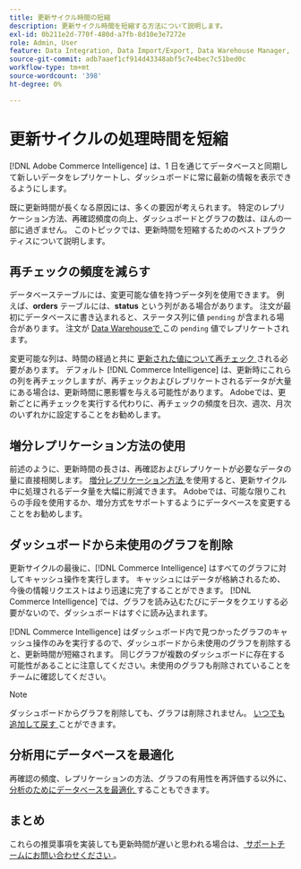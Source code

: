 ```yaml
---
title: 更新サイクル時間の短縮
description: 更新サイクル時間を短縮する方法について説明します。
exl-id: 0b211e2d-770f-480d-a7fb-8d10e3e7272e
role: Admin, User
feature: Data Integration, Data Import/Export, Data Warehouse Manager, Dashboards
source-git-commit: adb7aaef1cf914d43348abf5c7e4bec7c51bed0c
workflow-type: tm+mt
source-wordcount: '398'
ht-degree: 0%

---
```


# 更新サイクルの処理時間を短縮

[!DNL Adobe Commerce Intelligence] は、1 日を通じてデータベースと同期して新しいデータをレプリケートし、ダッシュボードに常に最新の情報を表示できるようにします。

既に更新時間が長くなる原因には、多くの要因が考えられます。 特定のレプリケーション方法、再確認頻度の向上、ダッシュボードとグラフの数は、ほんの一部に過ぎません。 このトピックでは、更新時間を短縮するためのベストプラクティスについて説明します。

## 再チェックの頻度を減らす

データベーステーブルには、変更可能な値を持つデータ列を使用できます。 例えば、**orders** テーブルには、**status** という列がある場合があります。 注文が最初にデータベースに書き込まれると、ステータス列に値 `pending` が含まれる場合があります。 注文が [Data Warehouseで ](../data-analyst/data-warehouse-mgr/tour-dwm.md) この `pending` 値でレプリケートされます。

変更可能な列は、時間の経過と共に [ 更新された値について再チェック ](../data-analyst/data-warehouse-mgr/cfg-data-rechecks.md) される必要があります。 デフォルト [!DNL Commerce Intelligence] は、更新時にこれらの列を再チェックしますが、再チェックおよびレプリケートされるデータが大量にある場合は、更新時間に悪影響を与える可能性があります。 Adobeでは、更新ごとに再チェックを実行する代わりに、再チェックの頻度を日次、週次、月次のいずれかに設定することをお勧めします。

## 増分レプリケーション方法の使用

前述のように、更新時間の長さは、再確認およびレプリケートが必要なデータの量に直接相関します。 [ 増分レプリケーション方法 ](../data-analyst/data-warehouse-mgr/cfg-replication-methods.md) を使用すると、更新サイクル中に処理されるデータ量を大幅に削減できます。 Adobeでは、可能な限りこれらの手段を使用するか、増分方式をサポートするようにデータベースを変更することをお勧めします。

## ダッシュボードから未使用のグラフを削除

更新サイクルの最後に、[!DNL Commerce Intelligence] はすべてのグラフに対してキャッシュ操作を実行します。 キャッシュにはデータが格納されるため、今後の情報リクエストはより迅速に完了することができます。 [!DNL Commerce Intelligence] では、グラフを読み込むたびにデータをクエリする必要がないので、ダッシュボードはすぐに読み込まれます。

[!DNL Commerce Intelligence] はダッシュボード内で見つかったグラフのキャッシュ操作のみを実行するので、ダッシュボードから未使用のグラフを削除すると、更新時間が短縮されます。 同じグラフが複数のダッシュボードに存在する可能性があることに注意してください。未使用のグラフも削除されていることをチームに確認してください。

>[!NOTE]
>
>ダッシュボードからグラフを削除しても、グラフは削除されません。 [ いつでも追加して戻す ](../data-user/dashboards/add-charts-dashboard.md) ことができます。

## 分析用にデータベースを最適化

再確認の頻度、レプリケーションの方法、グラフの有用性を再評価する以外に、[ 分析のためにデータベースを最適化 ](../best-practices/opt-db-analysis.md) することもできます。

## まとめ

これらの推奨事項を実装しても更新時間が遅いと思われる場合は、[ サポートチームにお問い合わせください ](https://experienceleague.adobe.com/docs/commerce-knowledge-base/kb/troubleshooting/miscellaneous/mbi-service-policies.html?lang=ja)。

